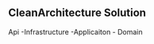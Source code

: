 ﻿CleanArchitecture Solution
------------------------

Api
   -Infrastructure
   -Applicaiton
      - Domain
